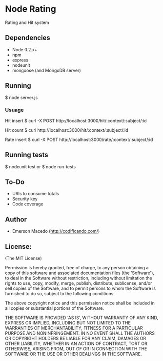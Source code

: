 Node Rating
===========
Rating and Hit system

Dependencies
------------

* Node 0.2.x+
* npm
* express
* nodeunit
* mongoose (and MongoDB server)

Running
-------
$ node server.js

### Usuage

Hit insert
$ curl -X POST http://localhost:3000/hit/:context/:subject/:id

Hit count
$ curl http://localhost:3000/hit/:context/:subject/:id

Rate insert
$ curl -X POST http://localhost:3000/rate/:context/:subject/:id

Running tests
-------------
$ nodeunit test
or
$ node run-tests

To-Do
-----
* URIs to consume totals
* Security key
* Code coverage

Author
------

* Emerson Macedo (<http://codificando.com/>)

License:
--------

(The MIT License)

Permission is hereby granted, free of charge, to any person obtaining
a copy of this software and associated documentation files (the
'Software'), to deal in the Software without restriction, including
without limitation the rights to use, copy, modify, merge, publish,
distribute, sublicense, and/or sell copies of the Software, and to
permit persons to whom the Software is furnished to do so, subject to
the following conditions:

The above copyright notice and this permission notice shall be
included in all copies or substantial portions of the Software.

THE SOFTWARE IS PROVIDED 'AS IS', WITHOUT WARRANTY OF ANY KIND,
EXPRESS OR IMPLIED, INCLUDING BUT NOT LIMITED TO THE WARRANTIES OF
MERCHANTABILITY, FITNESS FOR A PARTICULAR PURPOSE AND NONINFRINGEMENT.
IN NO EVENT SHALL THE AUTHORS OR COPYRIGHT HOLDERS BE LIABLE FOR ANY
CLAIM, DAMAGES OR OTHER LIABILITY, WHETHER IN AN ACTION OF CONTRACT,
TORT OR OTHERWISE, ARISING FROM, OUT OF OR IN CONNECTION WITH THE
SOFTWARE OR THE USE OR OTHER DEALINGS IN THE SOFTWARE.
